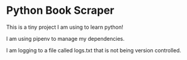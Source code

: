 # Python Book Scraper

This is a tiny project I am using to learn python!

I am using pipenv to manage my dependencies.

I am logging to a file called logs.txt that is not being version controlled.
